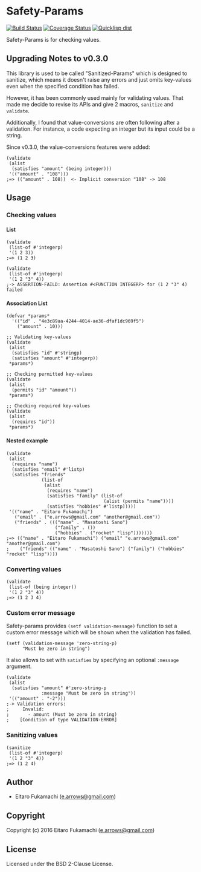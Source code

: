 # Safety-Params

[![Build Status](https://travis-ci.org/fukamachi/safety-params.svg?branch=master)](https://travis-ci.org/fukamachi/safety-params)
[![Coverage Status](https://coveralls.io/repos/fukamachi/safety-params/badge.svg?branch=master)](https://coveralls.io/r/fukamachi/safety-params)
[![Quicklisp dist](http://quickdocs.org/badge/safety-params.svg)](http://quickdocs.org/safety-params/)

Safety-Params is for checking values.

## Upgrading Notes to v0.3.0

This library is used to be called "Sanitized-Params" which is designed to sanitize, which means it doesn't raise any errors and just omits key-values even when the specified condition has failed.

However, it has been commonly used mainly for validating values. That made me decide to revise its APIs and give 2 macros, `sanitize` and `validate`.

Additionally, I found that value-conversions are often following after a validation. For instance, a code expecting an integer but its input could be a string.

Since v0.3.0, the value-conversions features were added:

```common-lisp
(validate
 (alist
  (satisfies "amount" (being integer)))
 '(("amount" . "108")))
;=> (("amount" . 108))  <- Implicit conversion "108" -> 108
```

## Usage

### Checking values

#### List

```common-lisp
(validate
 (list-of #'integerp)
 '(1 2 3))
;=> (1 2 3)

(validate
 (list-of #'integerp)
 '(1 2 "3" 4))
;-> ASSERTION-FAILD: Assertion #<FUNCTION INTEGERP> for (1 2 "3" 4) failed
```

#### Association List

```common-lisp
(defvar *params*
  '(("id" . "4e3c89aa-4244-4014-ae36-dfaf1dc969f5")
    ("amount" . 10)))

;; Validating key-values
(validate
 (alist
  (satisfies "id" #'stringp)
  (satisfies "amount" #'integerp))
 *params*)

;; Checking permitted key-values
(validate
 (alist
  (permits "id" "amount"))
 *params*)

;; Checking required key-values
(validate
 (alist
  (requires "id"))
 *params*)
```

#### Nested example

```common-lisp
(validate
 (alist
  (requires "name")
  (satisfies "email" #'listp)
  (satisfies "friends"
             (list-of
              (alist
               (requires "name")
               (satisfies "family" (list-of
                                    (alist (permits "name"))))
               (satisfies "hobbies" #'listp)))))
 '(("name" . "Eitaro Fukamachi")
   ("email" . ("e.arrows@gmail.com" "another@gmail.com"))
   ("friends" . ((("name" . "Masatoshi Sano")
                  ("family" . ())
                  ("hobbies" . ("rocket" "lisp")))))))
;=> (("name" . "Eitaro Fukamachi") ("email" "e.arrows@gmail.com" "another@gmail.com")
;    ("friends" (("name" . "Masatoshi Sano") ("family") ("hobbies" "rocket" "lisp"))))
```

### Converting values

```common-lisp
(validate
 (list-of (being integer))
 '(1 2 "3" 4))
;=> (1 2 3 4)
```

### Custom error message

Safety-params provides `(setf validation-message)` function to set a custom error message which will be shown when the validation has failed.

```common-lisp
(setf (validation-message 'zero-string-p)
      "Must be zero in string")
```

It also allows to set with `satisfies` by specifying an optional `:message` argument.

```common-lisp
(validate
 (alist
  (satisfies "amount" #'zero-string-p
             :message "Must be zero in string"))
 '(("amount" . "-2")))
;-> Validation errors:
;     Invalid:
;       - amount (Must be zero in string)
;    [Condition of type VALIDATION-ERROR]
```

### Sanitizing values

```common-lisp
(sanitize
 (list-of #'integerp)
 '(1 2 "3" 4))
;=> (1 2 4)
```

## Author

* Eitaro Fukamachi (e.arrows@gmail.com)

## Copyright

Copyright (c) 2016 Eitaro Fukamachi (e.arrows@gmail.com)

## License

Licensed under the BSD 2-Clause License.
